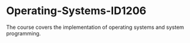 # Operating-Systems-ID1206
The course covers the implementation of operating systems and system programming.

